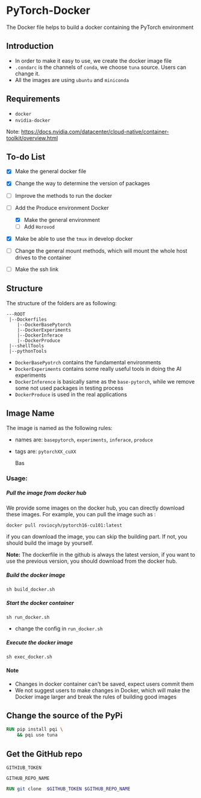 # PyTorch-Docker
The Docker file helps to build a docker containing the PyTorch environment

## Introduction

- In order to make it easy to use, we create the docker image file
- `.condarc` is the channels of `conda`, we choose `tuna` source. Users can change it. 
- All the images are using `ubuntu`  and `miniconda`

## Requirements

- `docker`
- `nvidia-docker`

Note: https://docs.nvidia.com/datacenter/cloud-native/container-toolkit/overview.html

## To-do List
- [x] Make the general docker file
- [x] Change the way to determine the version of packages
- [ ] Improve the methods to run the docker
- [ ] Add the Produce environment Docker
  - [x] Make the general environment
  - [ ] Add `Horovod` 
- [x] Make be able to use the `tmux` in develop docker
- [ ] Change the general mount methods, which will mount the whole host drives to the container
- [ ] Make the ssh link


## Structure
The structure of the folders are as following:

```shell
---ROOT
 |--Dockerfiles
 	|--DockerBasePytorch
 	|--DockerExperiments
 	|--DockerInferace
 	|--DockerProduce
 |--shellTools
 |--pythonTools
```
- `DockerBasePyotrch` contains the fundamental environments
- `DockerExperiments` contains some really useful tools in doing the AI experiments
- `DockerInference` is basically same as the `base-pytorch`, while we remove some not used packages in testing process
- `DockerProduce` is used in the real applications 

## Image Name

The image is  named as the following rules:

- names are: `basepytorch`, `experiments`, `inferace`, `produce`

- tags are: `pytorchXX_cuXX`

  Bas


###  Usage:

##### Pull the image from docker hub

We provide some images on the docker hub, you can directly download these images. For example, you can pull the image such as :

```
docker pull roviocyh/pytorch16-cu101:latest
```

if you can download the image, you can skip the building part. If not, you should build the image by yourself. 

**Note:** The dockerfile in the github is always the latest version, if you want to use the previous version, you should download from the docker hub. 

##### Build the docker image

```shell
sh build_docker.sh
```

##### Start the docker container

```
sh run_docker.sh
```

- change the config in `run_docker.sh`

##### Execute the docker image

```
sh exec_docker.sh
```

#### Note

- Changes in docker container can't be saved, expect users commit them
- We not suggest users to make changes in Docker, which will make the Docker image larger and break the rules of building good images

## Change the source of the PyPi

```dockerfile
RUN pip install pqi \
	&& pqi use tuna 
```



## Get the GitHub repo

`GITHIUB_TOKEN`

`GITHUB_REPO_NAME`

```dockerfile
RUN git clone  $GITHUB_TOKEN $GITHUB_REPO_NAME
```